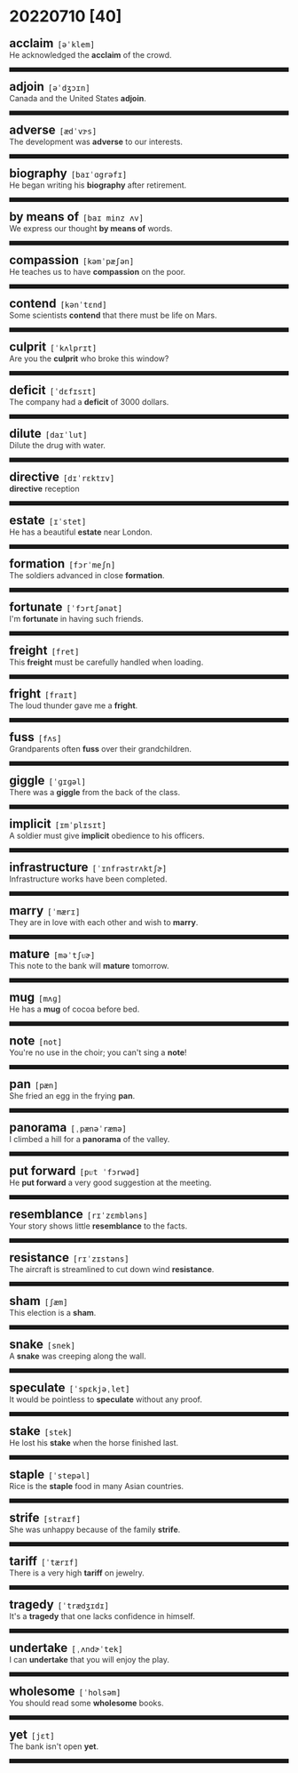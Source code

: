<style>
/*不显示details的三角符号*/
details > summary::marker {
    display: none;
    content: none;
}
/*去掉外边框*/
details summary{
    outline:none;
    cursor:pointer;/*鼠标放上去之后变成手型*/
}
/*去掉前面默认的小黑三角*/
details summary::-webkit-details-marker{
    display:none; 
}
</style>
# 20220710 [40]  

<div style="display: flex;align-items: baseline;">
    <h2 style="margin-bottom: 0;margin-top: 0">acclaim</h2>
    <p style="padding:0 .5em; margin: 0;font-family: monospace;">[əˈklem]</p>
    <p class="interpretation_60040" style="display:none ;padding:0 .5em; margin: 0; white-space: nowrap;overflow: hidden;text-overflow: ellipsis;">n. 赞扬；欢呼
v. 称赞；欢呼</p>
</div>
<details class="details_60040">
    <summary style="color: #303030;">He acknowledged the <strong>acclaim</strong> of the crowd.</summary>
    他对群众的称誉表示感谢。
</details>
<hr style="padding-bottom: 0.5em;" />


<div style="display: flex;align-items: baseline;">
    <h2 style="margin-bottom: 0;margin-top: 0">adjoin</h2>
    <p style="padding:0 .5em; margin: 0;font-family: monospace;">[əˈdʒɔɪn]</p>
    <p class="interpretation_60040" style="display:none ;padding:0 .5em; margin: 0; white-space: nowrap;overflow: hidden;text-overflow: ellipsis;">v. 毗连；紧挨</p>
</div>
<details class="details_60040">
    <summary style="color: #303030;">Canada and the United States <strong>adjoin</strong>.</summary>
    加拿大邻接美国。
</details>
<hr style="padding-bottom: 0.5em;" />


<div style="display: flex;align-items: baseline;">
    <h2 style="margin-bottom: 0;margin-top: 0">adverse</h2>
    <p style="padding:0 .5em; margin: 0;font-family: monospace;">[ædˈvɝs]</p>
    <p class="interpretation_60040" style="display:none ;padding:0 .5em; margin: 0; white-space: nowrap;overflow: hidden;text-overflow: ellipsis;">adj. 不利的；有害的；相反的；敌对的</p>
</div>
<details class="details_60040">
    <summary style="color: #303030;">The development was <strong>adverse</strong> to our interests.</summary>
    这种发展与我们的利益背道而驰。
</details>
<hr style="padding-bottom: 0.5em;" />


<div style="display: flex;align-items: baseline;">
    <h2 style="margin-bottom: 0;margin-top: 0">biography</h2>
    <p style="padding:0 .5em; margin: 0;font-family: monospace;">[baɪˈɑgrəfɪ]</p>
    <p class="interpretation_60040" style="display:none ;padding:0 .5em; margin: 0; white-space: nowrap;overflow: hidden;text-overflow: ellipsis;">n. 传记</p>
</div>
<details class="details_60040">
    <summary style="color: #303030;">He began writing his <strong>biography</strong> after retirement.</summary>
    退休后他开始写自传。
</details>
<hr style="padding-bottom: 0.5em;" />


<div style="display: flex;align-items: baseline;">
    <h2 style="margin-bottom: 0;margin-top: 0">by means of</h2>
    <p style="padding:0 .5em; margin: 0;font-family: monospace;">[baɪ minz ʌv]</p>
    <p class="interpretation_60040" style="display:none ;padding:0 .5em; margin: 0; white-space: nowrap;overflow: hidden;text-overflow: ellipsis;">phrase. 用…的方法；借助…</p>
</div>
<details class="details_60040">
    <summary style="color: #303030;">We express our thought <strong>by means of</strong> words.</summary>
    我们用词句来表达思想。
</details>
<hr style="padding-bottom: 0.5em;" />


<div style="display: flex;align-items: baseline;">
    <h2 style="margin-bottom: 0;margin-top: 0">compassion</h2>
    <p style="padding:0 .5em; margin: 0;font-family: monospace;">[kəmˈpæʃən]</p>
    <p class="interpretation_60040" style="display:none ;padding:0 .5em; margin: 0; white-space: nowrap;overflow: hidden;text-overflow: ellipsis;">n. 同情；怜悯</p>
</div>
<details class="details_60040">
    <summary style="color: #303030;">He teaches us to have <strong>compassion</strong> on the poor.</summary>
    他教导我们对穷人应有怜悯心。
</details>
<hr style="padding-bottom: 0.5em;" />


<div style="display: flex;align-items: baseline;">
    <h2 style="margin-bottom: 0;margin-top: 0">contend</h2>
    <p style="padding:0 .5em; margin: 0;font-family: monospace;">[kənˈtɛnd]</p>
    <p class="interpretation_60040" style="display:none ;padding:0 .5em; margin: 0; white-space: nowrap;overflow: hidden;text-overflow: ellipsis;">v. 竞争；争辩；处理；主张</p>
</div>
<details class="details_60040">
    <summary style="color: #303030;">Some scientists <strong>contend</strong> that there must be life on Mars.</summary>
    一些科学家坚称火星上面一定有生物。
</details>
<hr style="padding-bottom: 0.5em;" />


<div style="display: flex;align-items: baseline;">
    <h2 style="margin-bottom: 0;margin-top: 0">culprit</h2>
    <p style="padding:0 .5em; margin: 0;font-family: monospace;">[ˈkʌlprɪt]</p>
    <p class="interpretation_60040" style="display:none ;padding:0 .5em; margin: 0; white-space: nowrap;overflow: hidden;text-overflow: ellipsis;">n. 罪犯；犯错的人</p>
</div>
<details class="details_60040">
    <summary style="color: #303030;">Are you the <strong>culprit</strong> who broke this window?</summary>
    你就是那个打破窗户的人吗？
</details>
<hr style="padding-bottom: 0.5em;" />


<div style="display: flex;align-items: baseline;">
    <h2 style="margin-bottom: 0;margin-top: 0">deficit</h2>
    <p style="padding:0 .5em; margin: 0;font-family: monospace;">[ˈdɛfɪsɪt]</p>
    <p class="interpretation_60040" style="display:none ;padding:0 .5em; margin: 0; white-space: nowrap;overflow: hidden;text-overflow: ellipsis;">n. 不足额；赤字；亏损</p>
</div>
<details class="details_60040">
    <summary style="color: #303030;">The company had a <strong>deficit</strong> of 3000 dollars.</summary>
    这家公司亏空3000美元。
</details>
<hr style="padding-bottom: 0.5em;" />


<div style="display: flex;align-items: baseline;">
    <h2 style="margin-bottom: 0;margin-top: 0">dilute</h2>
    <p style="padding:0 .5em; margin: 0;font-family: monospace;">[daɪˈlut]</p>
    <p class="interpretation_60040" style="display:none ;padding:0 .5em; margin: 0; white-space: nowrap;overflow: hidden;text-overflow: ellipsis;">v. 稀释
adj. 经稀释的</p>
</div>
<details class="details_60040">
    <summary style="color: #303030;">Dilute the drug with water.</summary>
    用水把药加以稀释。
</details>
<hr style="padding-bottom: 0.5em;" />


<div style="display: flex;align-items: baseline;">
    <h2 style="margin-bottom: 0;margin-top: 0">directive</h2>
    <p style="padding:0 .5em; margin: 0;font-family: monospace;">[dɪˈrɛktɪv]</p>
    <p class="interpretation_60040" style="display:none ;padding:0 .5em; margin: 0; white-space: nowrap;overflow: hidden;text-overflow: ellipsis;">n. 指令
adj. 指示性的；指向（定向）式的</p>
</div>
<details class="details_60040">
    <summary style="color: #303030;"><strong>directive</strong> reception</summary>
    定向接收
</details>
<hr style="padding-bottom: 0.5em;" />


<div style="display: flex;align-items: baseline;">
    <h2 style="margin-bottom: 0;margin-top: 0">estate</h2>
    <p style="padding:0 .5em; margin: 0;font-family: monospace;">[ɪˈstet]</p>
    <p class="interpretation_60040" style="display:none ;padding:0 .5em; margin: 0; white-space: nowrap;overflow: hidden;text-overflow: ellipsis;">n. 庄园； 财产；房地产</p>
</div>
<details class="details_60040">
    <summary style="color: #303030;">He has a beautiful <strong>estate</strong> near London.</summary>
    他在离伦敦不远处有一个美丽的庄园。
</details>
<hr style="padding-bottom: 0.5em;" />


<div style="display: flex;align-items: baseline;">
    <h2 style="margin-bottom: 0;margin-top: 0">formation</h2>
    <p style="padding:0 .5em; margin: 0;font-family: monospace;">[fɔrˈmeʃn]</p>
    <p class="interpretation_60040" style="display:none ;padding:0 .5em; margin: 0; white-space: nowrap;overflow: hidden;text-overflow: ellipsis;">n. 形成；队形</p>
</div>
<details class="details_60040">
    <summary style="color: #303030;">The soldiers advanced in close <strong>formation</strong>.</summary>
    士兵排成密集队形前进。
</details>
<hr style="padding-bottom: 0.5em;" />


<div style="display: flex;align-items: baseline;">
    <h2 style="margin-bottom: 0;margin-top: 0">fortunate</h2>
    <p style="padding:0 .5em; margin: 0;font-family: monospace;">[ˈfɔrtʃənət]</p>
    <p class="interpretation_60040" style="display:none ;padding:0 .5em; margin: 0; white-space: nowrap;overflow: hidden;text-overflow: ellipsis;">adj. 幸运的</p>
</div>
<details class="details_60040">
    <summary style="color: #303030;">I'm <strong>fortunate</strong> in having such friends.</summary>
    我有这样一些朋友，真是幸运。
</details>
<hr style="padding-bottom: 0.5em;" />


<div style="display: flex;align-items: baseline;">
    <h2 style="margin-bottom: 0;margin-top: 0">freight</h2>
    <p style="padding:0 .5em; margin: 0;font-family: monospace;">[fret]</p>
    <p class="interpretation_60040" style="display:none ;padding:0 .5em; margin: 0; white-space: nowrap;overflow: hidden;text-overflow: ellipsis;">n. 货运；货物；运费
v. 运送</p>
</div>
<details class="details_60040">
    <summary style="color: #303030;">This <strong>freight</strong> must be carefully handled when loading.</summary>
    这货物在装载时必须小心轻放。
</details>
<hr style="padding-bottom: 0.5em;" />


<div style="display: flex;align-items: baseline;">
    <h2 style="margin-bottom: 0;margin-top: 0">fright</h2>
    <p style="padding:0 .5em; margin: 0;font-family: monospace;">[fraɪt]</p>
    <p class="interpretation_60040" style="display:none ;padding:0 .5em; margin: 0; white-space: nowrap;overflow: hidden;text-overflow: ellipsis;">n. 惊吓；恐怖；惊骇</p>
</div>
<details class="details_60040">
    <summary style="color: #303030;">The loud thunder gave me a <strong>fright</strong>.</summary>
    这声响雷吓了我一大跳。
</details>
<hr style="padding-bottom: 0.5em;" />


<div style="display: flex;align-items: baseline;">
    <h2 style="margin-bottom: 0;margin-top: 0">fuss</h2>
    <p style="padding:0 .5em; margin: 0;font-family: monospace;">[fʌs]</p>
    <p class="interpretation_60040" style="display:none ;padding:0 .5em; margin: 0; white-space: nowrap;overflow: hidden;text-overflow: ellipsis;">n. 不必要的紧张；忙乱；大惊小怪
v. 瞎忙活；大惊小怪；过分关爱</p>
</div>
<details class="details_60040">
    <summary style="color: #303030;">Grandparents often <strong>fuss</strong> over their grandchildren.</summary>
    爷爷奶奶常对孙子女们宠爱有加。
</details>
<hr style="padding-bottom: 0.5em;" />


<div style="display: flex;align-items: baseline;">
    <h2 style="margin-bottom: 0;margin-top: 0">giggle</h2>
    <p style="padding:0 .5em; margin: 0;font-family: monospace;">[ˈɡɪɡəl]</p>
    <p class="interpretation_60040" style="display:none ;padding:0 .5em; margin: 0; white-space: nowrap;overflow: hidden;text-overflow: ellipsis;">v. 咯咯地笑
n. 咯咯笑；趣事</p>
</div>
<details class="details_60040">
    <summary style="color: #303030;">There was a <strong>giggle</strong> from the back of the class.</summary>
    从教室后面传来咯咯的笑声。
</details>
<hr style="padding-bottom: 0.5em;" />


<div style="display: flex;align-items: baseline;">
    <h2 style="margin-bottom: 0;margin-top: 0">implicit</h2>
    <p style="padding:0 .5em; margin: 0;font-family: monospace;">[ɪmˈplɪsɪt]</p>
    <p class="interpretation_60040" style="display:none ;padding:0 .5em; margin: 0; white-space: nowrap;overflow: hidden;text-overflow: ellipsis;">adj. 含蓄的；暗示的；无疑的；绝对的</p>
</div>
<details class="details_60040">
    <summary style="color: #303030;">A soldier must give <strong>implicit</strong> obedience to his officers.</summary>
    士兵必须绝对服从他的长官。
</details>
<hr style="padding-bottom: 0.5em;" />


<div style="display: flex;align-items: baseline;">
    <h2 style="margin-bottom: 0;margin-top: 0">infrastructure</h2>
    <p style="padding:0 .5em; margin: 0;font-family: monospace;">[ˈɪnfrəstrʌktʃɚ]</p>
    <p class="interpretation_60040" style="display:none ;padding:0 .5em; margin: 0; white-space: nowrap;overflow: hidden;text-overflow: ellipsis;">n. 基础设施</p>
</div>
<details class="details_60040">
    <summary style="color: #303030;">Infrastructure works have been completed.</summary>
    基础建设工程已经完成。
</details>
<hr style="padding-bottom: 0.5em;" />


<div style="display: flex;align-items: baseline;">
    <h2 style="margin-bottom: 0;margin-top: 0">marry</h2>
    <p style="padding:0 .5em; margin: 0;font-family: monospace;">[ˈmærɪ]</p>
    <p class="interpretation_60040" style="display:none ;padding:0 .5em; margin: 0; white-space: nowrap;overflow: hidden;text-overflow: ellipsis;">v. 结婚；与…结婚；嫁（女）</p>
</div>
<details class="details_60040">
    <summary style="color: #303030;">They are in love with each other and wish to <strong>marry</strong>.</summary>
    他们相互热恋，希望能够结婚。
</details>
<hr style="padding-bottom: 0.5em;" />


<div style="display: flex;align-items: baseline;">
    <h2 style="margin-bottom: 0;margin-top: 0">mature</h2>
    <p style="padding:0 .5em; margin: 0;font-family: monospace;">[məˈtʃᴜɚ]</p>
    <p class="interpretation_60040" style="display:none ;padding:0 .5em; margin: 0; white-space: nowrap;overflow: hidden;text-overflow: ellipsis;">adj. 成熟的；到期的；充分考虑的
v. 成熟；到期</p>
</div>
<details class="details_60040">
    <summary style="color: #303030;">This note to the bank will <strong>mature</strong> tomorrow.</summary>
    这张银行票据明天就要到期了。
</details>
<hr style="padding-bottom: 0.5em;" />


<div style="display: flex;align-items: baseline;">
    <h2 style="margin-bottom: 0;margin-top: 0">mug</h2>
    <p style="padding:0 .5em; margin: 0;font-family: monospace;">[mʌɡ]</p>
    <p class="interpretation_60040" style="display:none ;padding:0 .5em; margin: 0; white-space: nowrap;overflow: hidden;text-overflow: ellipsis;">n. （有柄的）大杯
v. 对…行凶抢劫</p>
</div>
<details class="details_60040">
    <summary style="color: #303030;">He has a <strong>mug</strong> of cocoa before bed.</summary>
    他临睡前喝一大杯可可。
</details>
<hr style="padding-bottom: 0.5em;" />


<div style="display: flex;align-items: baseline;">
    <h2 style="margin-bottom: 0;margin-top: 0">note</h2>
    <p style="padding:0 .5em; margin: 0;font-family: monospace;">[not]</p>
    <p class="interpretation_60040" style="display:none ;padding:0 .5em; margin: 0; white-space: nowrap;overflow: hidden;text-overflow: ellipsis;">n. 笔记；便条；注释；音调；语气；钞票
v. 注意；备注；记录</p>
</div>
<details class="details_60040">
    <summary style="color: #303030;">You're no use in the choir; you can't sing a <strong>note</strong>!</summary>
    你对合唱团毫无益处。你简直唱不成调！
</details>
<hr style="padding-bottom: 0.5em;" />


<div style="display: flex;align-items: baseline;">
    <h2 style="margin-bottom: 0;margin-top: 0">pan</h2>
    <p style="padding:0 .5em; margin: 0;font-family: monospace;">[pæn]</p>
    <p class="interpretation_60040" style="display:none ;padding:0 .5em; margin: 0; white-space: nowrap;overflow: hidden;text-overflow: ellipsis;">n. 平底锅</p>
</div>
<details class="details_60040">
    <summary style="color: #303030;">She fried an egg in the frying <strong>pan</strong>.</summary>
    她在煎锅里煎了一个鸡蛋。
</details>
<hr style="padding-bottom: 0.5em;" />


<div style="display: flex;align-items: baseline;">
    <h2 style="margin-bottom: 0;margin-top: 0">panorama</h2>
    <p style="padding:0 .5em; margin: 0;font-family: monospace;">[ˌpænəˈræmə]</p>
    <p class="interpretation_60040" style="display:none ;padding:0 .5em; margin: 0; white-space: nowrap;overflow: hidden;text-overflow: ellipsis;">n. 全景；概论</p>
</div>
<details class="details_60040">
    <summary style="color: #303030;">I climbed a hill for a <strong>panorama</strong> of the valley.</summary>
    我爬上小山看山谷的全景。
</details>
<hr style="padding-bottom: 0.5em;" />


<div style="display: flex;align-items: baseline;">
    <h2 style="margin-bottom: 0;margin-top: 0">put forward</h2>
    <p style="padding:0 .5em; margin: 0;font-family: monospace;">[pᴜt ˈfɔrwəd]</p>
    <p class="interpretation_60040" style="display:none ;padding:0 .5em; margin: 0; white-space: nowrap;overflow: hidden;text-overflow: ellipsis;">phrase. 提出</p>
</div>
<details class="details_60040">
    <summary style="color: #303030;">He <strong>put forward</strong> a very good suggestion at the meeting.</summary>
    他在会上提出了一个很好的建议。
</details>
<hr style="padding-bottom: 0.5em;" />


<div style="display: flex;align-items: baseline;">
    <h2 style="margin-bottom: 0;margin-top: 0">resemblance</h2>
    <p style="padding:0 .5em; margin: 0;font-family: monospace;">[rɪˈzɛmbləns]</p>
    <p class="interpretation_60040" style="display:none ;padding:0 .5em; margin: 0; white-space: nowrap;overflow: hidden;text-overflow: ellipsis;">n. 相似；相像</p>
</div>
<details class="details_60040">
    <summary style="color: #303030;">Your story shows little <strong>resemblance</strong> to the facts.</summary>
    你说的与事实相去甚远。
</details>
<hr style="padding-bottom: 0.5em;" />


<div style="display: flex;align-items: baseline;">
    <h2 style="margin-bottom: 0;margin-top: 0">resistance</h2>
    <p style="padding:0 .5em; margin: 0;font-family: monospace;">[rɪˈzɪstəns]</p>
    <p class="interpretation_60040" style="display:none ;padding:0 .5em; margin: 0; white-space: nowrap;overflow: hidden;text-overflow: ellipsis;">n. 阻力；抵抗</p>
</div>
<details class="details_60040">
    <summary style="color: #303030;">The aircraft is streamlined to cut down wind <strong>resistance</strong>.</summary>
    飞机设计成流线型以减小风的阻力。
</details>
<hr style="padding-bottom: 0.5em;" />


<div style="display: flex;align-items: baseline;">
    <h2 style="margin-bottom: 0;margin-top: 0">sham</h2>
    <p style="padding:0 .5em; margin: 0;font-family: monospace;">[ʃæm]</p>
    <p class="interpretation_60040" style="display:none ;padding:0 .5em; margin: 0; white-space: nowrap;overflow: hidden;text-overflow: ellipsis;">n. 假象；假冒者；冒牌货
adj. 虚假的
v. 假装</p>
</div>
<details class="details_60040">
    <summary style="color: #303030;">This election is a <strong>sham</strong>.</summary>
    这次选举弄虚作假。
</details>
<hr style="padding-bottom: 0.5em;" />


<div style="display: flex;align-items: baseline;">
    <h2 style="margin-bottom: 0;margin-top: 0">snake</h2>
    <p style="padding:0 .5em; margin: 0;font-family: monospace;">[snek]</p>
    <p class="interpretation_60040" style="display:none ;padding:0 .5em; margin: 0; white-space: nowrap;overflow: hidden;text-overflow: ellipsis;">n. 蛇
v. 蛇行；曲折前行</p>
</div>
<details class="details_60040">
    <summary style="color: #303030;">A <strong>snake</strong> was creeping along the wall.</summary>
    一条蛇正沿着墙爬行。
</details>
<hr style="padding-bottom: 0.5em;" />


<div style="display: flex;align-items: baseline;">
    <h2 style="margin-bottom: 0;margin-top: 0">speculate</h2>
    <p style="padding:0 .5em; margin: 0;font-family: monospace;">[ˈspɛkjəˌlet]</p>
    <p class="interpretation_60040" style="display:none ;padding:0 .5em; margin: 0; white-space: nowrap;overflow: hidden;text-overflow: ellipsis;">v. 推测；思索；投机</p>
</div>
<details class="details_60040">
    <summary style="color: #303030;">It would be pointless to <strong>speculate</strong> without any proof.</summary>
    我们没有证据的情况下，妄加推测是没有意义的。
</details>
<hr style="padding-bottom: 0.5em;" />


<div style="display: flex;align-items: baseline;">
    <h2 style="margin-bottom: 0;margin-top: 0">stake</h2>
    <p style="padding:0 .5em; margin: 0;font-family: monospace;">[stek]</p>
    <p class="interpretation_60040" style="display:none ;padding:0 .5em; margin: 0; white-space: nowrap;overflow: hidden;text-overflow: ellipsis;">n. 股份；赌注；桩
v. 投下…的赌注；把…系于桩上</p>
</div>
<details class="details_60040">
    <summary style="color: #303030;">He lost his <strong>stake</strong> when the horse finished last.</summary>
    当那匹马跑了最后一名时，他输了他的赌注。
</details>
<hr style="padding-bottom: 0.5em;" />


<div style="display: flex;align-items: baseline;">
    <h2 style="margin-bottom: 0;margin-top: 0">staple</h2>
    <p style="padding:0 .5em; margin: 0;font-family: monospace;">[ˈstepəl]</p>
    <p class="interpretation_60040" style="display:none ;padding:0 .5em; margin: 0; white-space: nowrap;overflow: hidden;text-overflow: ellipsis;">n. 订书钉；主要产品；主要部分；主食
v. 用订书机装订
adj. 主要的；重要的</p>
</div>
<details class="details_60040">
    <summary style="color: #303030;">Rice is the <strong>staple</strong> food in many Asian countries.</summary>
    大米是许多亚洲国家的主食。
</details>
<hr style="padding-bottom: 0.5em;" />


<div style="display: flex;align-items: baseline;">
    <h2 style="margin-bottom: 0;margin-top: 0">strife</h2>
    <p style="padding:0 .5em; margin: 0;font-family: monospace;">[straɪf]</p>
    <p class="interpretation_60040" style="display:none ;padding:0 .5em; margin: 0; white-space: nowrap;overflow: hidden;text-overflow: ellipsis;">n. 争吵；争斗；冲突</p>
</div>
<details class="details_60040">
    <summary style="color: #303030;">She was unhappy because of the family <strong>strife</strong>.</summary>
    她因家庭不和而悲伤。
</details>
<hr style="padding-bottom: 0.5em;" />


<div style="display: flex;align-items: baseline;">
    <h2 style="margin-bottom: 0;margin-top: 0">tariff</h2>
    <p style="padding:0 .5em; margin: 0;font-family: monospace;">[ˈtærɪf]</p>
    <p class="interpretation_60040" style="display:none ;padding:0 .5em; margin: 0; white-space: nowrap;overflow: hidden;text-overflow: ellipsis;">n. 关税；税率；（旅馆、饭店等的）价目表</p>
</div>
<details class="details_60040">
    <summary style="color: #303030;">There is a very high <strong>tariff</strong> on jewelry.</summary>
    宝石的税率很高。
</details>
<hr style="padding-bottom: 0.5em;" />


<div style="display: flex;align-items: baseline;">
    <h2 style="margin-bottom: 0;margin-top: 0">tragedy</h2>
    <p style="padding:0 .5em; margin: 0;font-family: monospace;">[ˈtrædʒɪdɪ]</p>
    <p class="interpretation_60040" style="display:none ;padding:0 .5em; margin: 0; white-space: nowrap;overflow: hidden;text-overflow: ellipsis;">n. 悲剧；灾难；惨事</p>
</div>
<details class="details_60040">
    <summary style="color: #303030;">It's a <strong>tragedy</strong> that one lacks confidence in himself.</summary>
    一个人如果缺乏自信心，那就是悲剧。
</details>
<hr style="padding-bottom: 0.5em;" />


<div style="display: flex;align-items: baseline;">
    <h2 style="margin-bottom: 0;margin-top: 0">undertake</h2>
    <p style="padding:0 .5em; margin: 0;font-family: monospace;">[ˌʌndɚˈtek]</p>
    <p class="interpretation_60040" style="display:none ;padding:0 .5em; margin: 0; white-space: nowrap;overflow: hidden;text-overflow: ellipsis;">v. 承担；从事；保证</p>
</div>
<details class="details_60040">
    <summary style="color: #303030;">I can <strong>undertake</strong> that you will enjoy the play.</summary>
    我保证你会喜欢这个剧。
</details>
<hr style="padding-bottom: 0.5em;" />


<div style="display: flex;align-items: baseline;">
    <h2 style="margin-bottom: 0;margin-top: 0">wholesome</h2>
    <p style="padding:0 .5em; margin: 0;font-family: monospace;">[ˈholsəm]</p>
    <p class="interpretation_60040" style="display:none ;padding:0 .5em; margin: 0; white-space: nowrap;overflow: hidden;text-overflow: ellipsis;">adj. 健康的；有益身心的</p>
</div>
<details class="details_60040">
    <summary style="color: #303030;">You should read some <strong>wholesome</strong> books.</summary>
    你应当读些有益的书。
</details>
<hr style="padding-bottom: 0.5em;" />


<div style="display: flex;align-items: baseline;">
    <h2 style="margin-bottom: 0;margin-top: 0">yet</h2>
    <p style="padding:0 .5em; margin: 0;font-family: monospace;">[jɛt]</p>
    <p class="interpretation_60040" style="display:none ;padding:0 .5em; margin: 0; white-space: nowrap;overflow: hidden;text-overflow: ellipsis;">adv. 还；然而；仍然
conj. 然而；但是</p>
</div>
<details class="details_60040">
    <summary style="color: #303030;">The bank isn't open <strong>yet</strong>.</summary>
    银行还未开门（营业）。
</details>
<hr style="padding-bottom: 0.5em;" />

<script>
const details = document.querySelectorAll('.details_60040');
const translates = document.querySelectorAll('.interpretation_60040');

details.forEach((item, index) => item.addEventListener('toggle', () => {
    if (item.open) {
        translates[index].style.display = 'block';
    } else translates[index].style.display = 'none';
}));
</script>
